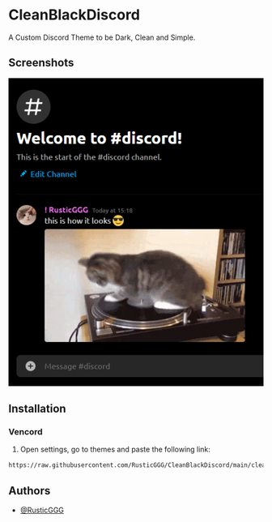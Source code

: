 
# CleanBlackDiscord

A Custom Discord Theme to be Dark, Clean and Simple.


## Screenshots

![App Screenshot](https://raw.githubusercontent.com/RusticGGG/CleanBlackDiscord/main/Images/ThemeScreenshot.png)


## Installation

### Vencord
1. Open settings, go to themes and paste the following link:
```bash
https://raw.githubusercontent.com/RusticGGG/CleanBlackDiscord/main/cleanblack.theme.css
```
    
## Authors

- [@RusticGGG](https://www.github.com/RusticGGG)
